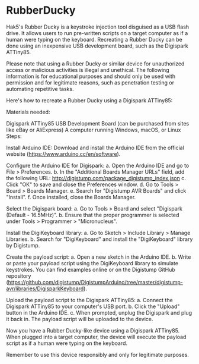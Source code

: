 # RubberDucky

Hak5's Rubber Ducky is a keystroke injection tool disguised as a USB flash drive. It allows users to run pre-written scripts on a target computer as if a human were typing on the keyboard. Recreating a Rubber Ducky can be done using an inexpensive USB development board, such as the Digispark ATTiny85.

Please note that using a Rubber Ducky or similar device for unauthorized access or malicious activities is illegal and unethical. The following information is for educational purposes and should only be used with permission and for legitimate reasons, such as penetration testing or automating repetitive tasks.

Here's how to recreate a Rubber Ducky using a Digispark ATTiny85:

Materials needed:

Digispark ATTiny85 USB Development Board (can be purchased from sites like eBay or AliExpress)
A computer running Windows, macOS, or Linux
Steps:

Install Arduino IDE: Download and install the Arduino IDE from the official website (https://www.arduino.cc/en/software).

Configure the Arduino IDE for Digispark:
a. Open the Arduino IDE and go to File > Preferences.
b. In the "Additional Boards Manager URLs" field, add the following URL: http://digistump.com/package_digistump_index.json
c. Click "OK" to save and close the Preferences window.
d. Go to Tools > Board > Boards Manager.
e. Search for "Digistump AVR Boards" and click "Install".
f. Once installed, close the Boards Manager.

Select the Digispark board:
a. Go to Tools > Board and select "Digispark (Default - 16.5MHz)".
b. Ensure that the proper programmer is selected under Tools > Programmer > "Micronucleus".

Install the DigiKeyboard library:
a. Go to Sketch > Include Library > Manage Libraries.
b. Search for "DigiKeyboard" and install the "DigiKeyboard" library by Digistump.

Create the payload script:
a. Open a new sketch in the Arduino IDE.
b. Write or paste your payload script using the DigiKeyboard library to simulate keystrokes. You can find examples online or on the Digistump GitHub repository (https://github.com/digistump/DigistumpArduino/tree/master/digistump-avr/libraries/DigisparkKeyboard).

Upload the payload script to the Digispark ATTiny85:
a. Connect the Digispark ATTiny85 to your computer's USB port.
b. Click the "Upload" button in the Arduino IDE.
c. When prompted, unplug the Digispark and plug it back in. The payload script will be uploaded to the device.

Now you have a Rubber Ducky-like device using a Digispark ATTiny85. When plugged into a target computer, the device will execute the payload script as if a human were typing on the keyboard.

Remember to use this device responsibly and only for legitimate purposes.
